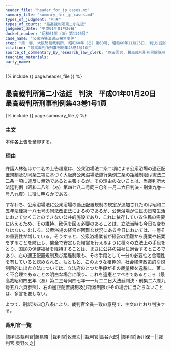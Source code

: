 ```yaml
---
header_file: "header_for_jp_cases.md"
summary_file: "summary_for_jp_cases.md"
types_of_judgment: "判決"
types_of_courts: "最高裁判所第二小法廷"
judgment_date: "平成01年01月20日"
docket_number: "昭和61年（あ）第1140号"
case_name: "公衆浴場法違反被告事件"
step: "第一審, 大阪簡易裁判所, 昭和60年（ろ）第60号, 昭和60年11月25日, 判決|控訴審, 大阪高等裁判所, 昭和62年（う）第1297号, 昭和61年8月28日, 判決"
citation: "最高裁判所刑事判例集43巻1号1頁"
source_of_commentary_by_research_law_clerk: "原田國男, 最高裁判所判例解説刑事篇平成1年度1頁"
teaching_materials:
party_name:
---
```


{% include {{ page.header_file }}  %}

## 最高裁判所第二小法廷　判決　平成01年01月20日　最高裁判所刑事判例集43巻1号1頁

{% include {{ page.summary_file }}  %}










### 主文



本件各上告を棄却する。





### 理由



弁護人林弘ほか二名の上告趣意は、公衆浴場法二条二項による公衆浴場の適正配置規制及び同条三項に基づく大阪府公衆浴場法施行条例二条の距離制限は憲法二二条一項に違反し無効であると主張するが、その理由のないことは、当裁判所大法廷判例（昭和二八年（あ）第四七八二号同三〇年一月二六日判決・刑集九巻一号八九頁）に徴し明らかである。

すなわち、公衆浴場法に公衆浴場の適正配置規制の規定が追加されたのは昭和二五年法律第一八七号の同法改正法によるのであるが、公衆浴場が住民の日常生活において欠くことのできない公共的施設であり、これに依存している住民の需要に応えるため、その維持、確保を図る必要のあることは、立法当時も今日も変わりはない。むしろ、公衆浴場の経営が困難な状況にある今日においては、一層その重要性が増している。そうすると、公衆浴場業者が経営の困難から廃業や転業をすることを防止し、健全で安定した経営を行えるように種々の立法上の手段をとり、国民の保健福祉を維持することは、まさに公共の福祉に適合するところであり、右の適正配置規制及び距離制限も、その手段として十分の必要性と合理性を有していると認められる。もともと、このような積極的、社会経済政策的な規制目的に出た立法については、立法府のとつた手段がその裁量権を逸脱し、著しく不合理であることの明白な場合に限り、これを違憲とすべきであるところ（最高裁昭和四五年（あ）第二三号同四七年一一月二二日大法廷判決・刑集二六巻九号五八六頁参照）、右の適正配置規制及び距離制限がその場合に当たらないことは、多言を要しない。

よつて、刑訴法四〇八条により、裁判官全員一致の意見で、主文のとおり判決する。

### 裁判官一覧

|裁判長裁判官|藤島昭|
|裁判官|牧圭次|
|裁判官|島谷六郎|
|裁判官|香川保一|
|裁判官|奥野久之|

